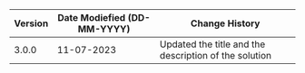 | **Version** | **Date Modiefied (DD-MM-YYYY)** | **Change History**                          |
|-------------|--------------------------------|---------------------------------------------|
| 3.0.0       | 11-07-2023                     |Updated the title and the description of the solution |
